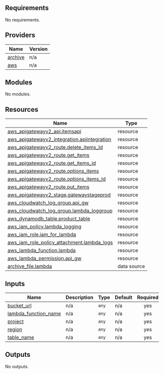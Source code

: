 <!-- BEGIN_TF_DOCS -->
## Requirements

No requirements.

## Providers

| Name | Version |
|------|---------|
| <a name="provider_archive"></a> [archive](#provider\_archive) | n/a |
| <a name="provider_aws"></a> [aws](#provider\_aws) | n/a |

## Modules

No modules.

## Resources

| Name | Type |
|------|------|
| [aws_apigatewayv2_api.itemsapi](https://registry.terraform.io/providers/hashicorp/aws/latest/docs/resources/apigatewayv2_api) | resource |
| [aws_apigatewayv2_integration.apiintegration](https://registry.terraform.io/providers/hashicorp/aws/latest/docs/resources/apigatewayv2_integration) | resource |
| [aws_apigatewayv2_route.delete_items_Id](https://registry.terraform.io/providers/hashicorp/aws/latest/docs/resources/apigatewayv2_route) | resource |
| [aws_apigatewayv2_route.get_items](https://registry.terraform.io/providers/hashicorp/aws/latest/docs/resources/apigatewayv2_route) | resource |
| [aws_apigatewayv2_route.get_items_id](https://registry.terraform.io/providers/hashicorp/aws/latest/docs/resources/apigatewayv2_route) | resource |
| [aws_apigatewayv2_route.options_items](https://registry.terraform.io/providers/hashicorp/aws/latest/docs/resources/apigatewayv2_route) | resource |
| [aws_apigatewayv2_route.options_items_Id](https://registry.terraform.io/providers/hashicorp/aws/latest/docs/resources/apigatewayv2_route) | resource |
| [aws_apigatewayv2_route.put_items](https://registry.terraform.io/providers/hashicorp/aws/latest/docs/resources/apigatewayv2_route) | resource |
| [aws_apigatewayv2_stage.gatewaystageprod](https://registry.terraform.io/providers/hashicorp/aws/latest/docs/resources/apigatewayv2_stage) | resource |
| [aws_cloudwatch_log_group.api_gw](https://registry.terraform.io/providers/hashicorp/aws/latest/docs/resources/cloudwatch_log_group) | resource |
| [aws_cloudwatch_log_group.lambda_loggroup](https://registry.terraform.io/providers/hashicorp/aws/latest/docs/resources/cloudwatch_log_group) | resource |
| [aws_dynamodb_table.product_table](https://registry.terraform.io/providers/hashicorp/aws/latest/docs/resources/dynamodb_table) | resource |
| [aws_iam_policy.lambda_logging](https://registry.terraform.io/providers/hashicorp/aws/latest/docs/resources/iam_policy) | resource |
| [aws_iam_role.iam_for_lambda](https://registry.terraform.io/providers/hashicorp/aws/latest/docs/resources/iam_role) | resource |
| [aws_iam_role_policy_attachment.lambda_logs](https://registry.terraform.io/providers/hashicorp/aws/latest/docs/resources/iam_role_policy_attachment) | resource |
| [aws_lambda_function.lambda](https://registry.terraform.io/providers/hashicorp/aws/latest/docs/resources/lambda_function) | resource |
| [aws_lambda_permission.api_gw](https://registry.terraform.io/providers/hashicorp/aws/latest/docs/resources/lambda_permission) | resource |
| [archive_file.lambda](https://registry.terraform.io/providers/hashicorp/archive/latest/docs/data-sources/file) | data source |

## Inputs

| Name | Description | Type | Default | Required |
|------|-------------|------|---------|:--------:|
| <a name="input_bucket_url"></a> [bucket\_url](#input\_bucket\_url) | n/a | `any` | n/a | yes |
| <a name="input_lambda_function_name"></a> [lambda\_function\_name](#input\_lambda\_function\_name) | n/a | `any` | n/a | yes |
| <a name="input_project"></a> [project](#input\_project) | n/a | `any` | n/a | yes |
| <a name="input_region"></a> [region](#input\_region) | n/a | `any` | n/a | yes |
| <a name="input_table_name"></a> [table\_name](#input\_table\_name) | n/a | `any` | n/a | yes |

## Outputs

No outputs.
<!-- END_TF_DOCS -->